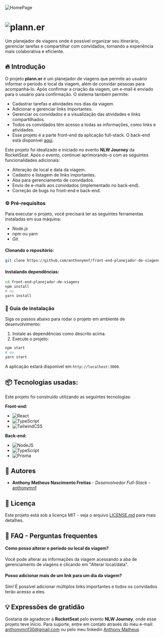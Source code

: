 ![HomePage](https://github.com/user-attachments/assets/28ed4599-75be-47a1-80a7-84e8880b8b63)


# ![plann.er](https://github.com/user-attachments/assets/661b2aef-880d-488d-9976-65ed352dca1b)

Um planejador de viagens onde é possível organizar seu itinerário, gerenciar tarefas e compartilhar com convidados, tornando a experiência mais colaborativa e eficiente.

## 🔥 Introdução

O projeto **plann.er** é um planejador de viagens que permite ao usuário informar o período e local da viagem, além de convidar pessoas para acompanhá-lo. Após confirmar a criação da viagem, um e-mail é enviado para o usuário para confirmação. O sistema também permite:

- Cadastrar tarefas e atividades nos dias da viagem.
- Adicionar e gerenciar links importantes.
- Gerenciar os convidados e a visualização das atividades e links compartilhados.
- Todos os convidados têm acesso a todas as informações, como links e atividades.
- Esse projeto é a parte front-end da aplicação full-stack. O back-end está disponível [aqui](https://github.com/anthonymnf/back-end-planejador-de-viagens).

Este projeto foi idealizado e iniciado no evento **NLW Journey** da RocketSeat. Após o evento, continuei aprimorando-o com as seguintes funcionalidades adicionais:

- Alteração de local e data da viagem.
- Cadastro e listagem de links importantes.
- Aba para gerenciamento de convidados.
- Envio de e-mails aos convidados (implementado no back-end).
- Correção de bugs no front-end e back-end.

### ⚙️ Pré-requisitos

Para executar o projeto, você precisará ter as seguintes ferramentas instaladas em sua máquina:

- Node.js
- npm ou yarn
- Git

#### Clonando o repositório:

```bash
git clone https://github.com/anthonymnf/front-end-planejador-de-viagens.git
```

#### Instalando dependências:

```bash
cd front-end-planejador-de-viagens
npm install
# ou
yarn install
```

### 🔨 Guia de instalação

Siga os passos abaixo para rodar o projeto em ambiente de desenvolvimento:

1. Instale as dependências como descrito acima.
2. Execute o projeto:

```bash
npm start
# ou
yarn start
```

A aplicação estará disponível em `http://localhost:3000`.

## 📦 Tecnologias usadas:

Este projeto foi construído utilizando as seguintes tecnologias:

**Front-end:**

- ![React](https://img.shields.io/badge/react-%2320232a.svg?style=for-the-badge&logo=react&logoColor=%2361DAFB)
- ![TypeScript](https://img.shields.io/badge/typescript-%23007ACC.svg?style=for-the-badge&logo=typescript&logoColor=white)
- ![TailwindCSS](https://img.shields.io/badge/tailwindcss-%2338B2AC.svg?style=for-the-badge&logo=tailwind-css&logoColor=white)

**Back-end:**

- ![NodeJS](https://img.shields.io/badge/node.js-6DA55F?style=for-the-badge&logo=node.js&logoColor=white)
- ![TypeScript](https://img.shields.io/badge/typescript-%23007ACC.svg?style=for-the-badge&logo=typescript&logoColor=white)
- ![Prisma](https://img.shields.io/badge/Prisma-3982CE?style=for-the-badge&logo=Prisma&logoColor=white)

## 👷 Autores

- **Anthony Matheus Nascimento Freitas** - _Desenvolvedor Full-Stack_ - [ anthonymnf](https://github.com/anthonymnf)

## 📄 Licença

Este projeto está sob a licença MIT - veja o arquivo [LICENSE.md](https://github.com/anthonymnf/planejador-de-viagens-React/blob/main/LICENSE.md) para mais detalhes.

## 💭 FAQ - Perguntas frequentes

#### Como posso alterar o período ou local da viagem?

Você pode alterar as informações da viagem acessando a aba de gerenciamento de viagens e clicando em "Alterar local/data".

#### Posso adicionar mais de um link para um dia da viagem?

Sim! É possível adicionar múltiplos links importantes e todos os convidados terão acesso a eles.

## 💡 Expressões de gratidão

Gostaria de agradecer à **RocketSeat** pelo evento **NLW Journey**, onde esse projeto teve início. Para suporte, entre em contato através do meu e-mail: anthonymnf30@gmail.com ou pelo meu linkedin [Anthony Matheus](https://www.linkedin.com/in/anthony-matheus)
